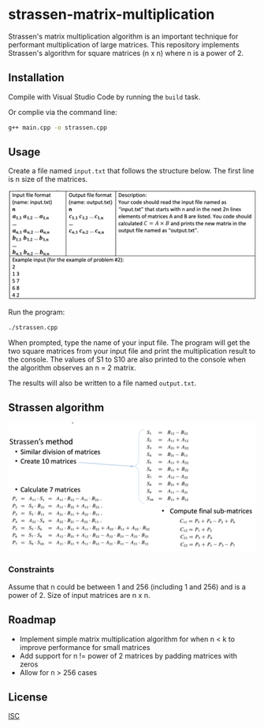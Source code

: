# strassen-matrix-multiplication

Strassen's matrix multiplication algorithm is an important technique for performant multiplication of large matrices. This repository implements Strassen's algorithm for square matrices (n x n) where n is a power of 2.

## Installation

Compile with Visual Studio Code by running the `build` task.

Or complie via the command line:
```bash
g++ main.cpp -o strassen.cpp
```

## Usage

Create a file named `input.txt` that follows the structure below. The first line is n size of the matrices.

![](/sample-input.png)

Run the program:
```bash
./strassen.cpp
```

When prompted, type the name of your input file. The program will get the two square matrices from your input file and print the multiplication result to the console. The values of S1 to S10 are also printed to the console when the algorithm observes an n = 2 matrix.

The results will also be written to a file named `output.txt`.

## Strassen algorithm

![](/strassen-steps.png)

### Constraints
Assume that n could be between 1 and 256 (including 1 and 256) and is a power of 2. Size of input matrices are n x n.

## Roadmap
- Implement simple matrix multiplication algorithm for when n < k to improve performance for small matrices
- Add support for n != power of 2 matrices by padding matrices with zeros
- Allow for n > 256 cases

## License
[ISC](https://choosealicense.com/licenses/isc/)
